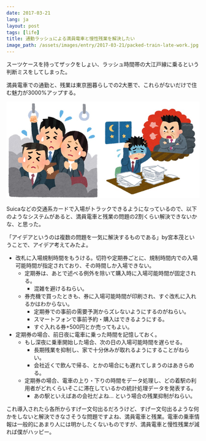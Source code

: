 ```yaml
---
date: 2017-03-21
lang: ja
layout: post
tags: [life]
title: 通勤ラッシュによる満員電車と慢性残業を解決したい
image_path: /assets/images/entry/2017-03-21/packed-train-late-work.jpg
---
```

スーツケースを持ってザックをしょい、ラッシュ時間帯の大江戸線に乗るという判断ミスをしてしまった。

満員電車での通勤と、残業は東京圏暮らしでの2大悪で、これらがないだけで住む魅力が3000%アップする。

![満員電車と慢性残業](/assets/images/entry/2017-03-21/packed-train-late-work.jpg)

Suicaなどの交通系カードで入場がトラックできるようになっているので、以下のようなシステムがあると、満員電車と残業の問題の2割くらい解決できないかな、と思った。

「アイデアというのは複数の問題を一気に解決するものである」by宮本茂ということで、アイデア考えてみたよ。

- 改札に入場規制時間をもうける。切符や定期券ごとに、規制時間内での入場可能時間が指定されており、その時間しか入場できない。
    - 定期券は、あとで述べる例外を除いて購入時に入場可能時間が固定される。
        - 混雑を避けるねらい。
    - 券売機で買ったときも、券に入場可能時間が印刷され、すぐ改札に入れるかはわからない。
        - 定期券での事前の需要予測からズレないようにするのがねらい。
        - スマートフォンで事前予約・購入はできるようにする。
        - すぐ入れる券+500円とか売ってもよい。
- 定期券の場合、前日夜に電車に乗った時間を記憶しておく。
    - もし深夜に乗車開始した場合、次の日の入場可能時間を遅らせる。
        - 長期残業を抑制し、家で十分休みが取れるようにすることがねらい。
        - 会社近くで飲んで帰る、とかの場合にも遅れてしまうのはあきらめる。
    - 定期券の場合、電車の上り・下りの時間をデータ処理し、どの着駅の利用者がどれくらいそこに滞在しているかの統計処理データを発表する。
        - あの駅といえばあの会社だよね… という場合の残業抑制がねらい。

これ導入されたら各所からすげー文句出るだろうけど、すげー文句出るような何かをしないと解決できなさそうな問題ですよね、満員電車と残業。電車の乗車情報は一般的にあまり人には明かしたくないものですが、満員電車と慢性残業が減れば僕がハッピー。
